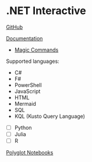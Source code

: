 # .NET Interactive
[GitHub](https://github.com/dotnet/interactive)

[Documentation](https://github.com/dotnet/interactive/tree/main/docs)
- [Magic Commands](https://github.com/dotnet/interactive/blob/main/docs/magic-commands.md)

Supported languages:
- C#
- F#
- PowerShell
- JavaScript
- HTML
- Mermaid
- SQL
- KQL (Kusto Query Language)
- [ ] Python
- [ ] Julia
- [ ] R

[Polyglot Notebooks](https://marketplace.visualstudio.com/items?itemName=ms-dotnettools.dotnet-interactive-vscode)